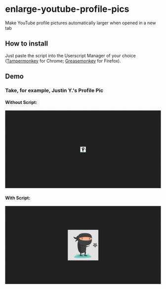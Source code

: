 # enlarge-youtube-profile-pics
Make YouTube profile pictures automatically larger when opened in a new tab

## How to install
Just paste the script into the Userscript Manager of your choice  
    ([Tampermonkey](https://chrome.google.com/webstore/detail/tampermonkey/dhdgffkkebhmkfjojejmpbldmpobfkfo) for Chrome; [Greasemonkey](https://addons.mozilla.org/en-US/firefox/addon/greasemonkey/) for Firefox).  
## Demo
### Take, for example, Justin Y.'s Profile Pic
#### Without Script:
![without](withoutscript.png)
#### With Script:
![with](withscript.png)
